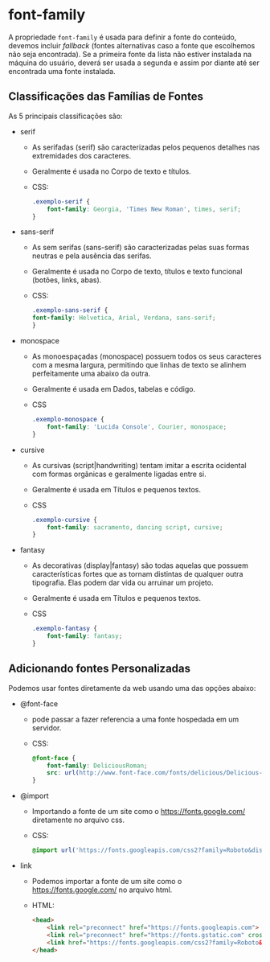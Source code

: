 # font-family

A propriedade `font-family` é usada para definir a fonte do conteúdo, devemos incluir *fallback* (fontes alternativas caso a fonte que escolhemos não seja encontrada). Se a primeira fonte da lista não estiver instalada na máquina do usuário, deverá ser usada a segunda e assim por diante até ser encontrada uma fonte instalada.

## Classificações das Famílias de Fontes

As 5 principais classificações são:

* serif  
  * As serifadas (serif) são caracterizadas pelos pequenos detalhes nas extremidades dos caracteres.
  * Geralmente é usada no Corpo de texto e títulos.
  * CSS:

    ```css
    .exemplo-serif {
        font-family: Georgia, 'Times New Roman', times, serif;
    }
    ```

* sans-serif  
  * As sem serifas (sans-serif) são caracterizadas pelas suas formas neutras e pela ausência das serifas.
  * Geralmente é usada no Corpo de texto, títulos e texto funcional (botões, links, abas).
  * CSS:

    ```css
    .exemplo-sans-serif {
    font-family: Helvetica, Arial, Verdana, sans-serif;
    }
    ```

* monospace  
  * As monoespaçadas (monospace) possuem todos os seus caracteres com a mesma largura, permitindo que linhas de texto se alinhem perfeitamente uma abaixo da outra.
  * Geralmente é usada em Dados, tabelas e código.
  * CSS

    ```css
    .exemplo-monospace {
        font-family: 'Lucida Console', Courier, monospace;
    }
    ```

* cursive  
  * As cursivas (script|handwriting) tentam imitar a escrita ocidental com formas orgânicas e geralmente ligadas entre si.
  * Geralmente é usada em Títulos e pequenos textos.
  * CSS

    ```css
    .exemplo-cursive {
        font-family: sacramento, dancing script, cursive;
    }
    ```

* fantasy  
  * As decorativas (display|fantasy) são todas aquelas que possuem características fortes que as tornam distintas de qualquer outra tipografia. Elas podem dar vida ou arruinar um projeto.
  * Geralmente é usada em Títulos e pequenos textos.  
  * CSS

    ```css
    .exemplo-fantasy {
        font-family: fantasy;
    }
    ```

## Adicionando fontes Personalizadas

Podemos usar fontes diretamente da web usando uma das opções abaixo:

* @font-face
  * pode passar a fazer referencia a uma fonte hospedada em um servidor.
  * CSS:

    ```css
    @font-face {
        font-family: DeliciousRoman;
        src: url(http://www.font-face.com/fonts/delicious/Delicious-Roman.otf);
    }
    ```

* @import
  * Importando a fonte de um site como o <https://fonts.google.com/> diretamente no arquivo css.
  * CSS:

    ```css
    @import url('https://fonts.googleapis.com/css2?family=Roboto&display=swap');
    ```

* link
  * Podemos importar a fonte de um site como o <https://fonts.google.com/> no arquivo html.
  * HTML:

    ```html
    <head>
        <link rel="preconnect" href="https://fonts.googleapis.com">
        <link rel="preconnect" href="https://fonts.gstatic.com" crossorigin>
        <link href="https://fonts.googleapis.com/css2?family=Roboto&display=swap" rel="stylesheet">
    </head>
    ```

